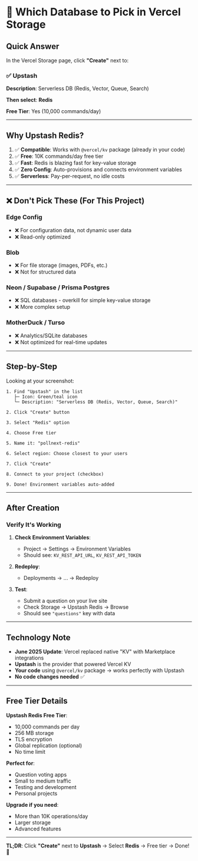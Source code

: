 # 🎯 Which Database to Pick in Vercel Storage

## Quick Answer

In the Vercel Storage page, click **"Create"** next to:

### ✅ **Upstash**
**Description**: Serverless DB (Redis, Vector, Queue, Search)

**Then select**: **Redis**

**Free Tier**: Yes (10,000 commands/day)

---

## Why Upstash Redis?

1. ✅ **Compatible**: Works with `@vercel/kv` package (already in your code)
2. ✅ **Free**: 10K commands/day free tier
3. ✅ **Fast**: Redis is blazing fast for key-value storage
4. ✅ **Zero Config**: Auto-provisions and connects environment variables
5. ✅ **Serverless**: Pay-per-request, no idle costs

---

## ❌ Don't Pick These (For This Project)

### Edge Config
- ❌ For configuration data, not dynamic user data
- ❌ Read-only optimized

### Blob
- ❌ For file storage (images, PDFs, etc.)
- ❌ Not for structured data

### Neon / Supabase / Prisma Postgres
- ❌ SQL databases - overkill for simple key-value storage
- ❌ More complex setup

### MotherDuck / Turso
- ❌ Analytics/SQLite databases
- ❌ Not optimized for real-time updates

---

## Step-by-Step

Looking at your screenshot:

```
1. Find "Upstash" in the list
   ├─ Icon: Green/teal icon
   └─ Description: "Serverless DB (Redis, Vector, Queue, Search)"

2. Click "Create" button

3. Select "Redis" option

4. Choose Free tier

5. Name it: "pollnext-redis"

6. Select region: Choose closest to your users

7. Click "Create"

8. Connect to your project (checkbox)

9. Done! Environment variables auto-added
```

---

## After Creation

### Verify It's Working

1. **Check Environment Variables**:
   - Project → Settings → Environment Variables
   - Should see: `KV_REST_API_URL`, `KV_REST_API_TOKEN`

2. **Redeploy**:
   - Deployments → ... → Redeploy

3. **Test**:
   - Submit a question on your live site
   - Check Storage → Upstash Redis → Browse
   - Should see `"questions"` key with data

---

## Technology Note

- **June 2025 Update**: Vercel replaced native "KV" with Marketplace integrations
- **Upstash** is the provider that powered Vercel KV
- **Your code** using `@vercel/kv` package → works perfectly with Upstash
- **No code changes needed** ✅

---

## Free Tier Details

**Upstash Redis Free Tier**:
- 10,000 commands per day
- 256 MB storage
- TLS encryption
- Global replication (optional)
- No time limit

**Perfect for**:
- Question voting apps
- Small to medium traffic
- Testing and development
- Personal projects

**Upgrade if you need**:
- More than 10K operations/day
- Larger storage
- Advanced features

---

**TL;DR**: Click **"Create"** next to **Upstash** → Select **Redis** → Free tier → Done! 🎉

